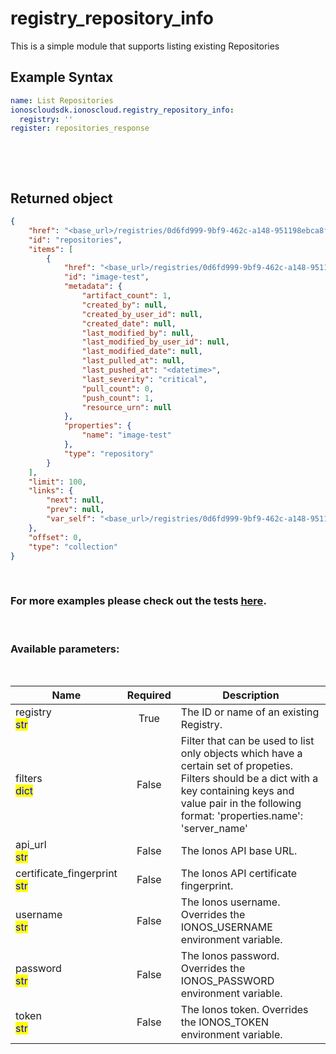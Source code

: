 # registry_repository_info

This is a simple module that supports listing existing Repositories

## Example Syntax


```yaml
name: List Repositories
ionoscloudsdk.ionoscloud.registry_repository_info:
  registry: ''
register: repositories_response

```

&nbsp;

&nbsp;
## Returned object
```json
{
    "href": "<base_url>/registries/0d6fd999-9bf9-462c-a148-951198ebca8f/repositories",
    "id": "repositories",
    "items": [
        {
            "href": "<base_url>/registries/0d6fd999-9bf9-462c-a148-951198ebca8f/repositories/image-test",
            "id": "image-test",
            "metadata": {
                "artifact_count": 1,
                "created_by": null,
                "created_by_user_id": null,
                "created_date": null,
                "last_modified_by": null,
                "last_modified_by_user_id": null,
                "last_modified_date": null,
                "last_pulled_at": null,
                "last_pushed_at": "<datetime>",
                "last_severity": "critical",
                "pull_count": 0,
                "push_count": 1,
                "resource_urn": null
            },
            "properties": {
                "name": "image-test"
            },
            "type": "repository"
        }
    ],
    "limit": 100,
    "links": {
        "next": null,
        "prev": null,
        "var_self": "<base_url>/registries/0d6fd999-9bf9-462c-a148-951198ebca8f/repositories?limit=100&offset=100&orderBy=-lastPush"
    },
    "offset": 0,
    "type": "collection"
}

```

&nbsp;
### For more examples please check out the tests [here](https://github.com/ionos-cloud/module-ansible/tree/master/tests/container-registry).

&nbsp;
### Available parameters:
&nbsp;

<table data-full-width="true">
  <thead>
    <tr>
      <th width="22.8vw">Name</th>
      <th width="10.8vw" align="center">Required</th>
      <th>Description</th>
    </tr>
  </thead>
  <tbody>
  <tr>
  <td>registry<br/><mark style="color:blue;">str</mark></td>
  <td align="center">True</td>
  <td>The ID or name of an existing Registry.</td>
  </tr>
  <tr>
  <td>filters<br/><mark style="color:blue;">dict</mark></td>
  <td align="center">False</td>
  <td>Filter that can be used to list only objects which have a certain set of propeties. Filters should be a dict with a key containing keys and value pair in the following format: 'properties.name': 'server_name'</td>
  </tr>
  <tr>
  <td>api_url<br/><mark style="color:blue;">str</mark></td>
  <td align="center">False</td>
  <td>The Ionos API base URL.</td>
  </tr>
  <tr>
  <td>certificate_fingerprint<br/><mark style="color:blue;">str</mark></td>
  <td align="center">False</td>
  <td>The Ionos API certificate fingerprint.</td>
  </tr>
  <tr>
  <td>username<br/><mark style="color:blue;">str</mark></td>
  <td align="center">False</td>
  <td>The Ionos username. Overrides the IONOS_USERNAME environment variable.</td>
  </tr>
  <tr>
  <td>password<br/><mark style="color:blue;">str</mark></td>
  <td align="center">False</td>
  <td>The Ionos password. Overrides the IONOS_PASSWORD environment variable.</td>
  </tr>
  <tr>
  <td>token<br/><mark style="color:blue;">str</mark></td>
  <td align="center">False</td>
  <td>The Ionos token. Overrides the IONOS_TOKEN environment variable.</td>
  </tr>
  </tbody>
</table>
